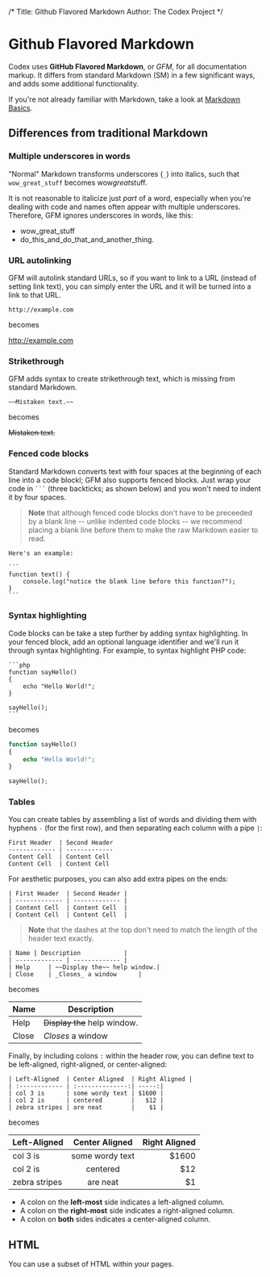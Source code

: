 /*
Title:  Github Flavored Markdown
Author: The Codex Project
*/

# Github Flavored Markdown

Codex uses **GitHub Flavored Markdown**, or *GFM*, for all documentation markup. It differs from standard Markdown (SM) in a few significant ways, and adds some additional functionality.

If you're not already familiar with Markdown, take a look at [Markdown Basics](/codex/1.0/learning-more/markdown-basics).

## Differences from traditional Markdown

### Multiple underscores in words
"Normal" Markdown transforms underscores (`_`) into italics, such that `wow_great_stuff` becomes wow*great*stuff.

It is not reasonable to italicize just *part* of a word, especially when you're dealing with code and names often appear with multiple underscores. Therefore, GFM ignores underscores in words, like this:

- wow_great_stuff
- do_this_and_do_that_and_another_thing.

### URL autolinking
GFM will autolink standard URLs, so if you want to link to a URL (instead of setting link text), you can simply enter the URL and it will be turned into a link to that URL.

```
http://example.com
```

becomes

http://example.com

### Strikethrough
GFM adds syntax to create strikethrough text, which is missing from standard Markdown.

```
~~Mistaken text.~~
```

becomes

~~Mistaken text.~~

### Fenced code blocks
Standard Markdown converts text with four spaces at the beginning of each line into a code blockl; GFM also supports fenced blocks. Just wrap your code in ` ``` ` (three backticks; as shown below) and you won't need to indent it by four spaces.

> **Note** that although fenced code blocks don't have to be preceeded by a blank line -- unlike indented code blocks -- we recommend placing a blank line before them to make the raw Markdown easier to read.

	Here's an example:

	```
	function text() {
		console.log("notice the blank line before this function?");
	}
	```

### Syntax highlighting
Code blocks can be take a step further by adding syntax highlighting. In your fenced block, add an optional language identifier and we'll run it through syntax highlighting. For example, to syntax highlight PHP code:

	```php
	function sayHello()
	{
		echo "Hello World!";
	}

	sayHello();
	```

becomes

```php
function sayHello()
{
	echo "Hello World!";
}

sayHello();
```

### Tables
You can create tables by assembling a list of words and dividing them with hyphens `-` (for the first row), and then separating each column with a pipe `|`:

```
First Header  | Second Header
------------- | -------------
Content Cell  | Content Cell
Content Cell  | Content Cell
```

For aesthetic purposes, you can also add extra pipes on the ends:

```
| First Header  | Second Header |
| ------------- | ------------- |
| Content Cell  | Content Cell  |
| Content Cell  | Content Cell  |
```

> **Note** that the dashes at the top don't need to match the length of the header text exactly.

```
| Name | Description            |
| ------------- | ------------- |
| Help     | ~~Display the~~ help window.|
| Close    | _Closes_ a window      |
```

becomes

| Name | Description            |
| ------------- | ------------- |
| Help     | ~~Display the~~ help window.|
| Close    | _Closes_ a window      |

Finally, by including colons `:` within the header row, you can define text to be left-aligned, right-aligned, or center-aligned:

```
| Left-Aligned  | Center Aligned  | Right Aligned |
| :------------ | :--------------:| -----:|
| col 3 is      | some wordy text | $1600 |
| col 2 is      | centered        |   $12 |
| zebra stripes | are neat        |    $1 |
```

becomes

| Left-Aligned  | Center Aligned  | Right Aligned |
| :------------ | :--------------:| -----:|
| col 3 is      | some wordy text | $1600 |
| col 2 is      | centered        |   $12 |
| zebra stripes | are neat        |    $1 |

- A colon on the **left-most** side indicates a left-aligned column.
- A colon on the **right-most** side indicates a right-aligned column.
- A colon on **both** sides indicates a center-aligned column.

## HTML
You can use a subset of HTML within your pages.
